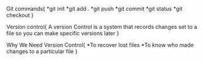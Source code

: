 Git commands{
    *git init
    *git add .
    *git push
    *git commit
    *git status
    *git checkout
}

Version control{
    A version Control is a system that records changes set to a  file so you can make specific versions later
}

Why We Need Version Control{
    *To recover lost files 
    *To know who made changes to a particular file
}